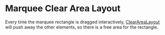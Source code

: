 # Marquee Clear Area Layout
  

 Every time the marquee rectangle is dragged interactively, [ClearAreaLayout](https://docs.yworks.com/yfilesjava/doc/api/#/api/com.yworks.yfiles.layout.partial.ClearAreaLayout) will push away the other elements, so there is a free area for the rectangle.   
